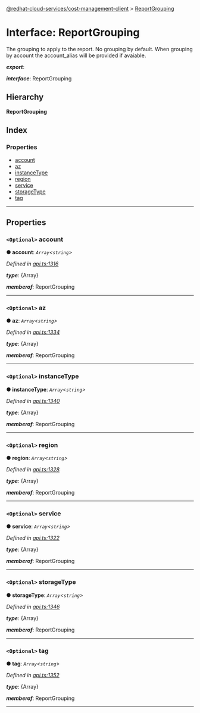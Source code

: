 [@redhat-cloud-services/cost-management-client](../README.md) > [ReportGrouping](../interfaces/reportgrouping.md)

# Interface: ReportGrouping

The grouping to apply to the report. No grouping by default. When grouping by account the account\_alias will be provided if avaiable.

*__export__*: 

*__interface__*: ReportGrouping

## Hierarchy

**ReportGrouping**

## Index

### Properties

* [account](reportgrouping.md#account)
* [az](reportgrouping.md#az)
* [instanceType](reportgrouping.md#instancetype)
* [region](reportgrouping.md#region)
* [service](reportgrouping.md#service)
* [storageType](reportgrouping.md#storagetype)
* [tag](reportgrouping.md#tag)

---

## Properties

<a id="account"></a>

### `<Optional>` account

**● account**: *`Array`<`string`>*

*Defined in [api.ts:1316](https://github.com/rvsia/javascript-clients/blob/master/packages/cost-management/api.ts#L1316)*

*__type__*: {Array}

*__memberof__*: ReportGrouping

___
<a id="az"></a>

### `<Optional>` az

**● az**: *`Array`<`string`>*

*Defined in [api.ts:1334](https://github.com/rvsia/javascript-clients/blob/master/packages/cost-management/api.ts#L1334)*

*__type__*: {Array}

*__memberof__*: ReportGrouping

___
<a id="instancetype"></a>

### `<Optional>` instanceType

**● instanceType**: *`Array`<`string`>*

*Defined in [api.ts:1340](https://github.com/rvsia/javascript-clients/blob/master/packages/cost-management/api.ts#L1340)*

*__type__*: {Array}

*__memberof__*: ReportGrouping

___
<a id="region"></a>

### `<Optional>` region

**● region**: *`Array`<`string`>*

*Defined in [api.ts:1328](https://github.com/rvsia/javascript-clients/blob/master/packages/cost-management/api.ts#L1328)*

*__type__*: {Array}

*__memberof__*: ReportGrouping

___
<a id="service"></a>

### `<Optional>` service

**● service**: *`Array`<`string`>*

*Defined in [api.ts:1322](https://github.com/rvsia/javascript-clients/blob/master/packages/cost-management/api.ts#L1322)*

*__type__*: {Array}

*__memberof__*: ReportGrouping

___
<a id="storagetype"></a>

### `<Optional>` storageType

**● storageType**: *`Array`<`string`>*

*Defined in [api.ts:1346](https://github.com/rvsia/javascript-clients/blob/master/packages/cost-management/api.ts#L1346)*

*__type__*: {Array}

*__memberof__*: ReportGrouping

___
<a id="tag"></a>

### `<Optional>` tag

**● tag**: *`Array`<`string`>*

*Defined in [api.ts:1352](https://github.com/rvsia/javascript-clients/blob/master/packages/cost-management/api.ts#L1352)*

*__type__*: {Array}

*__memberof__*: ReportGrouping

___

